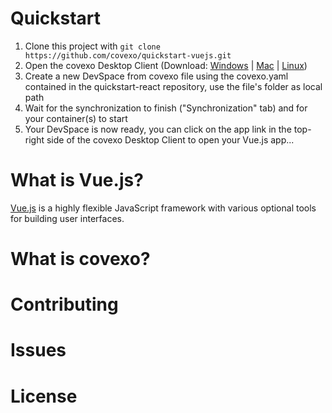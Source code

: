 # Quickstart

1. Clone this project with `git clone https://github.com/covexo/quickstart-vuejs.git`
2. Open the covexo Desktop Client (Download: [Windows](https://releases.covexo.com/win/devspace-manager.exe) | [Mac](https://releases.covexo.com/mac/devspace-manager.dmg) | [Linux](https://releases.covexo.com/linux/devspace-manager.AppImage))
3. Create a new DevSpace from covexo file using the covexo.yaml contained in the quickstart-react repository, use the file's folder as local path
4. Wait for the synchronization to finish ("Synchronization" tab) and for your container(s) to start
5. Your DevSpace is now ready, you can click on the app link in the top-right side of the covexo Desktop Client to open your Vue.js app...


# What is Vue.js?

[Vue.js](https://vuejs.org/)  is a highly flexible JavaScript framework with various optional tools for building user interfaces.

# What is covexo?

## 

# Contributing

# Issues

# License
